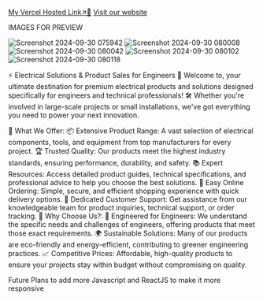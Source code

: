 [My Vercel Hosted Link↗️🔗](https://electrical-website-eight.vercel.app/)
[Visit our website](https://yourwebsite.com)

IMAGES FOR PREVIEW

![Screenshot 2024-09-30 075942](https://github.com/user-attachments/assets/7ac2347f-e330-4f06-aa63-22eff5fae933)
![Screenshot 2024-09-30 080008](https://github.com/user-attachments/assets/cb69caba-cf67-4e33-a181-4bb73cac3d98)
![Screenshot 2024-09-30 080042](https://github.com/user-attachments/assets/126aca35-40e9-475a-b649-b6dd6434f10e)
![Screenshot 2024-09-30 080102](https://github.com/user-attachments/assets/792f2ac4-4d15-4970-94c7-ca2be1e863ba)
![Screenshot 2024-09-30 080118](https://github.com/user-attachments/assets/80cb243c-3230-4657-b109-e0268112f04d)

⚡ Electrical Solutions & Product Sales for Engineers 🔌
Welcome to,  your ultimate destination for premium electrical products and solutions designed specifically for engineers and technical professionals! 🛠️ Whether you're involved in large-scale projects or small installations, we've got everything you need to power your next innovation.

🔹 What We Offer:
📦 Extensive Product Range: A vast selection of electrical components, tools, and equipment from top manufacturers for every project.
🏆 Trusted Quality: Our products meet the highest industry standards, ensuring performance, durability, and safety.
📚 Expert Resources: Access detailed product guides, technical specifications, and professional advice to help you choose the best solutions.
🛒 Easy Online Ordering: Simple, secure, and efficient shopping experience with quick delivery options.
🤝 Dedicated Customer Support: Get assistance from our knowledgeable team for product inquiries, technical support, or order tracking.
🚀 Why Choose Us?:
🔧 Engineered for Engineers: We understand the specific needs and challenges of engineers, offering products that meet those exact requirements.
🌍 Sustainable Solutions: Many of our products are eco-friendly and energy-efficient, contributing to greener engineering practices.
📈 Competitive Prices: Affordable, high-quality products to ensure your projects stay within budget without compromising on quality.


Future Plans to add more Javascript and ReactJS to make it more responsive
